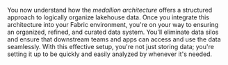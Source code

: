 You now understand how the _medallion architecture_ offers a structured approach to logically organize lakehouse data. Once you integrate this architecture into your Fabric environment, you're on your way to ensuring an organized, refined, and curated data system. You'll eliminate data silos and ensure that downstream teams and apps can access and use the data seamlessly. With this effective setup, you're not just storing data; you're setting it up to be quickly and easily analyzed by whenever it's needed.